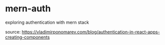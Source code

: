 # mern-auth
exploring authentication with mern stack

source: https://vladimirponomarev.com/blog/authentication-in-react-apps-creating-components